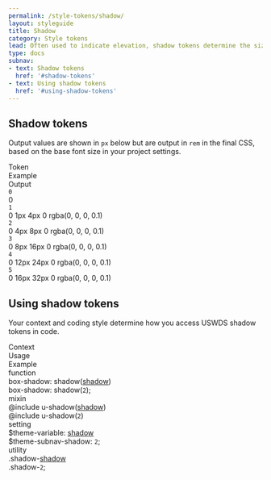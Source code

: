```yaml
---
permalink: /style-tokens/shadow/
layout: styleguide
title: Shadow
category: Style tokens
lead: Often used to indicate elevation, shadow tokens determine the size of a drop shadow (or `box-shadow`) around an item.
type: docs
subnav:
- text: Shadow tokens
  href: '#shadow-tokens'
- text: Using shadow tokens
  href: '#using-shadow-tokens'
---
```


## Shadow tokens
Output values are shown in `px` below but are output in `rem` in the final CSS, based on the base font size in your project settings.

<div class="bg-white radius-md border padding-x-2 padding-top-1 padding-bottom-2px font-mono-3">
  <div class="grid-row grid-gap flex-align-center margin-bottom-2 padding-bottom-1 border-bottom-2px text-bold">
    <div class="grid-col-2 text-700 font-sans-1">Token</div>
    <div class="grid-col-5 text-700 font-sans-1">Example</div>
    <div class="grid-col-fill text-700 font-sans-1">Output</div>
  </div>
  <div class="grid-row grid-gap flex-align-center padding-bottom-2 margin-bottom-2 border-bottom border-gray-10">
    <div class="grid-col-2"><code>0</code></div>
    <div class="grid-col-5">
      <div class="height-4 radius-md bg-white shadow-0 border border-base-lighter"></div>
    </div>
    <div class="grid-col-fill font-mono-3">0</div>
  </div>
  <div class="grid-row grid-gap flex-align-center padding-bottom-2 margin-bottom-2 border-bottom border-gray-10">
    <div class="grid-col-2"><code>1</code></div>
    <div class="grid-col-5">
      <div class="height-4 radius-md bg-white shadow-1 border border-base-lighter"></div>
    </div>
    <div class="grid-col-fill font-mono-3">0 1px 4px 0 rgba(0, 0, 0, 0.1) </div>
  </div>
  <div class="grid-row grid-gap flex-align-center padding-bottom-2 margin-bottom-2 border-bottom border-gray-10">
    <div class="grid-col-2"><code>2</code></div>
    <div class="grid-col-5">
      <div class="height-4 radius-md bg-white shadow-2 border border-base-lighter"></div>
    </div>
    <div class="grid-col-fill font-mono-3">0 4px 8px 0 rgba(0, 0, 0, 0.1)</div>
  </div>
  <div class="grid-row grid-gap flex-align-center padding-bottom-2 margin-bottom-2 border-bottom border-gray-10">
    <div class="grid-col-2"><code>3</code></div>
    <div class="grid-col-5">
      <div class="height-4 radius-md bg-white shadow-3 border border-base-lighter"></div>
    </div>
    <div class="grid-col-fill font-mono-3">0 8px 16px 0 rgba(0, 0, 0, 0.1)</div>
  </div>
  <div class="grid-row grid-gap flex-align-center padding-bottom-2 margin-bottom-2 border-bottom border-gray-10">
    <div class="grid-col-2"><code>4</code></div>
    <div class="grid-col-5">
      <div class="height-4 radius-md bg-white shadow-4 border border-base-lighter"></div>
    </div>
    <div class="grid-col-fill font-mono-3">0 12px 24px 0 rgba(0, 0, 0, 0.1)</div>
  </div>
  <div class="grid-row grid-gap flex-align-center padding-bottom-2 margin-bottom-2 border-bottom border-gray-10">
    <div class="grid-col-2"><code>5</code></div>
    <div class="grid-col-5">
      <div class="height-4 radius-md bg-white shadow-5 border border-base-lighter"></div>
    </div>
    <div class="grid-col-fill font-mono-3">0 16px 32px 0 rgba(0, 0, 0, 0.1)</div>
  </div>
</div>

## Using shadow tokens
Your context and coding style determine how you access USWDS shadow tokens in code.

<div class="bg-white radius-md border padding-x-2 padding-top-1 padding-bottom-2px">
  <div class="grid-row grid-gap flex-align-center margin-bottom-1 padding-bottom-1 border-bottom-2px text-bold">
    <div class="grid-col-2 text-700 font-sans-1">Context</div>
    <div class="grid-col-5 text-700 font-sans-1">Usage</div>
    <div class="grid-col-5 text-700 font-sans-1">Example</div>
  </div>
  <div class="grid-row grid-gap flex-align-center padding-bottom-1 margin-bottom-1 border-bottom border-gray-10 font-mono-3">
    <div class="grid-col-2 text-bold font-sans-3">function
    </div>
    <div class="grid-col-5">box-shadow: shadow(<a href="{{ site.baseurl }}/style-tokens/shadow/" class="token">shadow</a>)</div>
    <div class="grid-col-5">
      box-shadow: shadow(<code>2</code>);
    </div>
  </div>
  <div class="grid-row grid-gap flex-align-center padding-bottom-1 margin-bottom-1 border-bottom border-gray-10 font-mono-3">
    <div class="grid-col-2 text-bold font-sans-3">
      mixin
    </div>
    <div class="grid-col-5">@include u-shadow(<a href="{{ site.baseurl }}/style-tokens/shadow/" class="token">shadow</a>)</div>
    <div class="grid-col-5">@include u-shadow(<code>2</code>)</div>
  </div>
  <div class="grid-row grid-gap flex-align-center padding-bottom-1 margin-bottom-1 border-bottom border-gray-10 font-mono-3">
    <div class="grid-col-2 text-bold font-sans-3">setting</div>
    <div class="grid-col-5">$theme-variable: <a href="{{ site.baseurl }}/style-tokens/shadow/" class="token">shadow</a></div>
    <div class="grid-col-5">$theme-subnav-shadow: <code>2</code>;</div>
  </div>
  <div class="grid-row grid-gap flex-align-center padding-bottom-1 font-mono-3">
    <div class="grid-col-2 text-bold font-sans-3">utility
    </div>
    <div class="grid-col-5">.shadow-<a href="{{ site.baseurl }}/style-tokens/shadow/" class="token">shadow</a></div>
    <div class="grid-col-5">.shadow-<code>2</code>;</div>
  </div>
</div>
